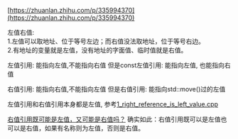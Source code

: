 [https://zhuanlan.zhihu.com/p/335994370](https://zhuanlan.zhihu.com/p/335994370)

左值右值:  
1.左值可以取地址、位于等号左边；而右值没法取地址，位于等号右边。  
2.有地址的变量就是左值，没有地址的字面值、临时值就是右值。

左值引用: 能指向左值,不能指向右值
但是const左值引用: 能指向左值, 也能指向右值

右值引用: 能指向右值,不能指向左值
但是右值引用: 能指向std::move()过的左值

左值引用和右值引用本身都是左值, 参考[1_right_reference_is_left_value.cpp](https://github.com/apollo007fd/cpp_programmer_notes/blob/main/cpp_program_language/right_value_std_move/1_right_reference_is_left_value.cpp)

[右值引用既可能是左值，又可能是右值吗？](https://zhuanlan.zhihu.com/p/335994370#:~:text=%E7%9C%8B%E5%AE%8C%E5%90%8E%E4%BD%A0,%E5%B0%B1%E6%98%AF%E5%8F%B3%E5%80%BC%E3%80%82)  确实如此：右值引用既可以是左值也可以是右值，如果有名称则为左值，否则是右值。
